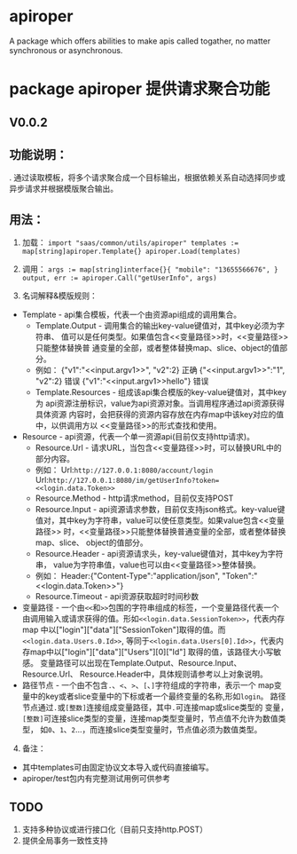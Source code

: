 # apiroper
A package which offers abilities to make apis called togather, no matter synchronous or asynchronous.

# package apiroper 提供请求聚合功能
## V0.0.2

## 功能说明：
. 通过读取模板，将多个请求聚合成一个目标输出，根据依赖关系自动选择同步或异步请求并根据模版聚合输出。

## 用法：
1. 加载：
  `import "saas/common/utils/apiroper"
			templates := map[string]apiroper.Template{}
			apiroper.Load(templates)`
      
2. 调用：
  `args := map[string]interface{}{
			"mobile": "13655566676",
			}
	    	output, err := apiroper.Call("getUserInfo", args)`
        
3. 名词解释&模版规则：
  + Template - api集合模板，代表一个由资源api组成的调用集合。
    + Template.Output - 调用集合的输出key-value键值对，其中key必须为字符串、
				值可以是任何类型。如果值包含<<变量路径>>时，<<变量路径>>只能整体替换普
				通变量的全部，或者整体替换map、slice、object的值部分。
    + 例如：
					{"v1":"<<input.argv1>>", "v2":2}	正确
					{"<<input.argv1>>":"1", "v2":2}		错误
					{"v1":"<<input.argv1>>hello"}		错误
    + Template.Resources - 组成该api集合模版的key-value键值对，其中key为
				api资源注册标识，value为api资源对象。当调用程序通过api资源获得具体资源
				内容时，会把获得的资源内容存放在内存map中该key对应的值中，以供调用方以
				<<变量路径>>的形式查找和使用。
  + Resource - api资源，代表一个单一资源api(目前仅支持http请求)。
    + Resource.Url - 请求URL，当包含<<变量路径>>时，可以替换URL中的部分内容。
    + 例如：
					Url:`http://127.0.0.1:8080/account/login`
					Url:`http://127.0.0.1:8080/im/getUserInfo?token=<<login.data.Token>>`
    + Resource.Method - http请求method，目前仅支持POST
    + Resource.Input - api资源请求参数，目前仅支持json格式。key-value键
        值对，其中key为字符串，value可以使任意类型。如果value包含<<变量路径>>
				时，<<变量路径>>只能整体替换普通变量的全部，或者整体替换map、slice、
				object的值部分。
    + Resource.Header - api资源请求头，key-value键值对，其中key为字符串，
				value为字符串值，value也可以由<<变量路径>>整体替换。
    + 例如：
					Header:{"Content-Type":"application/json", "Token":"<<login.data.Token>>"}
    + Resource.Timeout - api资源获取超时时间秒数
  + 变量路径 - 一个由`<<`和`>>`包围的字符串组成的标签，一个变量路径代表一个
			由调用输入或请求获得的值。形如`<<login.data.SessionToken>>`，代表内存map
			中以["login"]["data"]["SessionToken"]取得的值。而`<<login.data.Users.0.Id>>`,
			等同于`<<login.data.Users[0].Id>>`，代表内存map中以["login"]["data"]["Users"][0]["Id"]
			取得的值，该路径大小写敏感。
			变量路径可以出现在Template.Output、Resource.Input、Resource.Url、
			Resource.Header中，具体规则请参考以上对象说明。
  + 路径节点 - 一个由不包含`.`、`<`、`>`、`[`、`]`字符组成的字符串，表示一个
			map变量中的key或者slice变量中的下标或者一个最终变量的名称,形如`login`。
			路径节点通过`.`或`[整数]`连接组成变量路径，其中`.`可连接map或slice类型的
			变量，`[整数]`可连接slice类型的变量，连接map类型变量时，节点值不允许为数值类型，
			如`0`、`1`、`2`...，而连接slice类型变量时，节点值必须为数值类型。
      
4. 备注：
  + 其中templates可由固定协议文本导入或代码直接编写。
  + apiroper/test包内有完整测试用例可供参考
  
  
## TODO
1. 支持多种协议或进行接口化（目前只支持http.POST）
3. 提供全局事务一致性支持
    